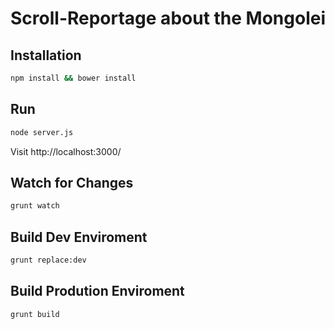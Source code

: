 # Scroll-Reportage about the Mongolei #

## Installation ##
```bash
npm install && bower install
```
## Run ##
```bash
node server.js
```

Visit http://localhost:3000/

## Watch for Changes ##
```bash
grunt watch
```

## Build Dev Enviroment ##
```bash
grunt replace:dev
```

## Build Prodution Enviroment ##
```bash
grunt build
```
